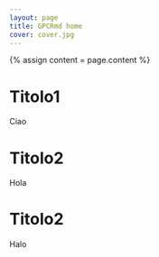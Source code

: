 ```yaml
---
layout: page
title: GPCRmd home
cover: cover.jpg
---
```



{% assign content = page.content %}


# Titolo1

Ciao


# Titolo2

Hola

# Titolo2

Halo






